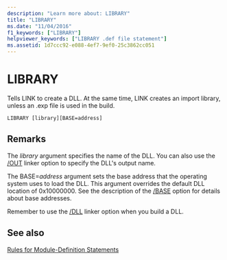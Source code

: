 ```yaml
---
description: "Learn more about: LIBRARY"
title: "LIBRARY"
ms.date: "11/04/2016"
f1_keywords: ["LIBRARY"]
helpviewer_keywords: ["LIBRARY .def file statement"]
ms.assetid: 1d7ccc92-e088-4ef7-9ef0-25c3862cc051
---
```

# LIBRARY

Tells LINK to create a DLL. At the same time, LINK creates an import library, unless an .exp file is used in the build.

```
LIBRARY [library][BASE=address]
```

## Remarks

The *library* argument specifies the name of the DLL. You can also use the [/OUT](out-output-file-name.md) linker option to specify the DLL's output name.

The BASE=*address* argument sets the base address that the operating system uses to load the DLL. This argument overrides the default DLL location of 0x10000000. See the description of the [/BASE](base-base-address.md) option for details about base addresses.

Remember to use the [/DLL](dll-build-a-dll.md) linker option when you build a DLL.

## See also

[Rules for Module-Definition Statements](rules-for-module-definition-statements.md)
